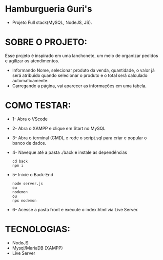 # Hamburgueria Guri's


* Projeto Full stack(MySQL, NodeJS, JS).

# SOBRE O PROJETO:

Esse projeto é inspirado em uma lanchonete, um meio de organizar pedidos e agilizar os atendimentos.

* Informando Nome, selecionar produto da venda, quantidade, o valor já será atribuido quando selecionar o produto e o total será calculado automaticamente.
* Carregando a página, vai aparecer as informações em uma tabela.

# COMO TESTAR:

* 1- Abra o VScode
* 2- Abra o XAMPP e clique em Start no MySQL
* 3- Abra o terminal (CMD), e rode o script.sql para criar e popular o banco de dados.
* 4- Naveque até a pasta ./back e instale as dependências
  
  ```
  cd back
  npm i
  ```
* 5- Inicie o Back-End
  ```
  node server.js
  ou
  nodemon
  ou
  npx nodemon
  ```
* 6- Acesse a pasta front e execute o index.html via Live Server.
  


# TECNOLOGIAS:

* NodeJS
* Mysql/MariaDB (XAMPP)
* Live Server

